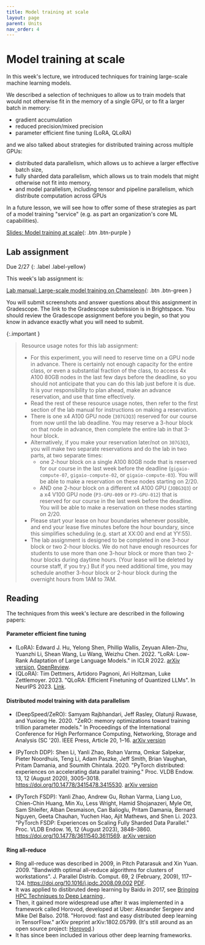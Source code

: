 ```yaml
---
title: Model training at scale
layout: page
parent: Units
nav_order: 4
---
```



# Model training at scale


In this week's lecture, we introduced techniques for training large-scale machine learning models.

We described a selection of techniques to allow us to train models that would not otherwise fit in the memory of a single GPU, or to fit a larger batch in memory:

* gradient accumulation
* reduced precision/mixed precision
* parameter efficient fine tuning (LoRA, QLoRA)

and we also talked about strategies for distributed training across multiple GPUs:

* distributed data parallelism, which allows us to achieve a larger effective batch size,
* fully sharded data parallelism, which allows us to train models that might otherwise not fit into memory,
* and model parallelism, including tensor and pipeline parallelism, which distribute computation across GPUs

In a future lesson, we will see how to offer some of these strategies as part of a model training "service" (e.g. as part an organization's core ML capabilities).

[Slides: Model training at scale](https://link.excalidraw.com/p/readonly/zMwrCvRBneDGH71cqjxj){: .btn .btn-purple }


## Lab assignment

Due 2/27
{: .label .label-yellow}

This week's lab assignment is:

[Lab manual: Large-scale model training on Chameleon](https://teaching-on-testbeds.github.io/llm-chi/){: .btn .btn-green }


You will submit screenshots and answer questions about this assignment in Gradescope. The link to the Gradescope submission is in Brightspace. You should review the Gradescope assignment before you begin, so that you know in advance exactly what you will need to submit.

{:.important }
> Resource usage notes for this lab assignment:
> 
> * For this experiment, you will need to reserve time on a GPU node in advance. There is certainly not enough capacity for the entire class, or even a substantial fraction of the class, to access 4x A100 80GB nodes in the last few days before the deadline, so you should not anticipate that you can do this lab just before it is due. It is your responsibility to plan ahead, make an advance reservation, and use that time effectively.
> * Read the rest of these resource usage notes, then refer to the first section of the lab manual for instructions on making a reservation.
> * There is one x4 A100 GPU node (`307G3Q3`) reserved for our course from now until the lab deadline. You may reserve a 3-hour block on that node in advance, then complete the entire lab in that 3-hour block.
> * Alternatively, if you make your reservation later/not on `307G3Q3`, you will make two separate reservations and do the lab in two parts, at two separate times:
>   * one 2-hour block on a single A100 80GB node that is reserved for our course in the last week before the deadline (`gigaio-compute-07`, `gigaio-compute-02`, or `gigaio-compute-03`). You will be able to make a reservation on these nodes starting on 2/20.
>   * AND one 2-hour block on a different x4 A100 GPU (`JOBG3Q3`) or a x4 V100 GPU node (`P3-GPU-009` or `P3-GPU-012`) that is reserved for our course in the last week before the deadline. You will be able to make a reservation on these nodes starting on 2/20.
> * Please start your lease on hour boundaries whenever possible, and end your lease five minutes before the hour boundary, since this simplifies scheduling (e.g. start at XX:00 and end at YY:55).
> * The lab assignment is designed to be completed in one 3-hour block or two 2-hour blocks. We do not have enough resources for students to use more than one 3-hour block or more than two 2-hour blocks during daytime hours. (Your lease will be deleted by course staff, if you try.) But if you need additional time, you may schedule another 3-hour block or 2-hour block during the overnight hours from 1AM to 7AM.


## Reading

The techniques from this week's lecture are described in the following papers:

#### Parameter efficient fine tuning

* (LoRA): Edward J. Hu, Yelong Shen, Phillip Wallis, Zeyuan Allen-Zhu, Yuanzhi Li, Shean Wang, Lu Wang, Weizhu Chen. 2022. "LoRA: Low-Rank Adaptation of Large Language Models." in ICLR 2022. [arXiv version](https://arxiv.org/abs/2106.09685), [OpenReview](https://openreview.net/forum?id=nZeVKeeFYf9).
* (QLoRA): Tim Dettmers, Artidoro Pagnoni, Ari Holtzman, Luke Zettlemoyer. 2023. "QLoRA: Efficient Finetuning of Quantized LLMs". In NeurIPS 2023. [Link](https://proceedings.neurips.cc/paper_files/paper/2023/hash/1feb87871436031bdc0f2beaa62a049b-Abstract-Conference.html).

#### Distributed model training with data parallelism

* (DeepSpeed/ZeRO): Samyam Rajbhandari, Jeff Rasley, Olatunji Ruwase, and Yuxiong He. 2020. "ZeRO: memory optimizations toward training trillion parameter models." In Proceedings of the International Conference for High Performance Computing, Networking, Storage and Analysis (SC '20). IEEE Press, Article 20, 1–16. [arXiv version](https://arxiv.org/abs/1910.02054)

* (PyTorch DDP): Shen Li, Yanli Zhao, Rohan Varma, Omkar Salpekar, Pieter Noordhuis, Teng Li, Adam Paszke, Jeff Smith, Brian Vaughan, Pritam Damania, and Soumith Chintala. 2020. "PyTorch distributed: experiences on accelerating data parallel training." Proc. VLDB Endow. 13, 12 (August 2020), 3005–3018. https://doi.org/10.14778/3415478.3415530. [arXiv version](https://arxiv.org/abs/2006.15704)
* (PyTorch FSDP): Yanli Zhao, Andrew Gu, Rohan Varma, Liang Luo, Chien-Chin Huang, Min Xu, Less Wright, Hamid Shojanazeri, Myle Ott, Sam Shleifer, Alban Desmaison, Can Balioglu, Pritam Damania, Bernard Nguyen, Geeta Chauhan, Yuchen Hao, Ajit Mathews, and Shen Li. 2023. "PyTorch FSDP: Experiences on Scaling Fully Sharded Data Parallel." Proc. VLDB Endow. 16, 12 (August 2023), 3848–3860. https://doi.org/10.14778/3611540.3611569. [arXiv version](https://arxiv.org/abs/2304.11277)


#### Ring all-reduce

* Ring all-reduce was described in 2009, in Pitch Patarasuk and Xin Yuan. 2009. "Bandwidth optimal all-reduce algorithms for clusters of workstations". J. Parallel Distrib. Comput. 69, 2 (February, 2009), 117–124. https://doi.org/10.1016/j.jpdc.2008.09.002 [PDF](https://www.cs.fsu.edu/~xyuan/paper/09jpdc.pdf). 
* It was applied to distibruted deep learning by Baidu in 2017, see [Bringing HPC Techniques to Deep Learning
](https://andrew.gibiansky.com/blog/machine-learning/baidu-allreduce/). 
* Then, it gained more widespread use after it was implemented in a framework called Horovod, developed at Uber: Alexander Sergeev and Mike Del Balso. 2018. "Horovod: fast and easy distributed deep learning in TensorFlow." arXiv preprint arXiv:1802.05799. (It's still around as an open source project: [Horovod](https://github.com/horovod/horovod).) 
* It has since been included in various other deep learning frameworks.
